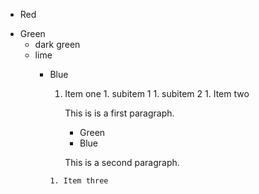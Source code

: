 * Red 
+ Green 
  * dark  green 
  * lime  
      - Blue      
          1. Item one
            1. subitem 1
            1. subitem 2
            1. Item two

                This is is a first paragraph.

                * Green 
                * Blue

                This is a second paragraph.

            1. Item three
